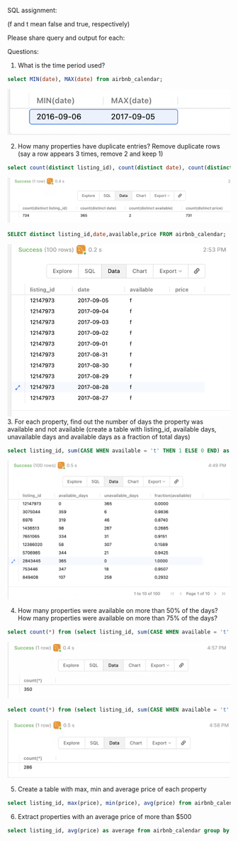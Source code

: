 SQL assignment:

(f and t mean false and true, respectively)

Please share query and output for each:

Questions:

1. What is the time period used?
  
```sql
select MIN(date), MAX(date) from airbnb_calendar;
```
<img src = "./media/time_period.png">


2. How many properties have duplicate entries? Remove duplicate rows (say a row appears 3 times, remove 2 and keep 1)

```sql
select count(distinct listing_id), count(distinct date), count(distinct available), count(distinct price) from airbnb_calendar;
```

<img src = "./media/distinct_props.png">

```sql
SELECT distinct listing_id,date,available,price FROM airbnb_calendar;
```

<img src = "./media/distinct_select.png">
3. For each property, find out the number of days the property was available and not available (create a table with listing_id, available days, unavailable days and available days as a fraction of total days)

```sql
select listing_id, sum(CASE WHEN available = 't' THEN 1 ELSE 0 END) as available_days, count(available)-sum(CASE WHEN available = 't' THEN 1 ELSE 0 END)  as unavailable_days, sum(CASE WHEN available = 't' THEN 1 ELSE 0 END)/count(available) as "fraction(available)" from airbnb_calendar group by listing_id;
```
<img src = "./media/avail_fraction.png">

4. How many properties were available on more than 50% of the days? How many properties were available on more than 75% of the days?

```sql
select count(*) from (select listing_id, sum(CASE WHEN available = 't' THEN 1 ELSE 0 END)/count(available) as fraction_avail from airbnb_calendar group by listing_id having fraction_avail > 0.5) as alias_table;
```
<img src = "./media/50percent.png">

```sql
select count(*) from (select listing_id, sum(CASE WHEN available = 't' THEN 1 ELSE 0 END)/count(available) as fraction_avail from airbnb_calendar group by listing_id having fraction_avail > 0.75) as alias_table;
```
<img src = "./media/75percent.png">

5. Create a table with max, min and average price of each property

```sql
select listing_id, max(price), min(price), avg(price) from airbnb_calendar group by listing_id;
```


6. Extract properties with an average price of more than $500

```sql
select listing_id, avg(price) as average from airbnb_calendar group by listing_id having average>500;
```
